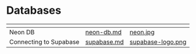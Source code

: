# Databases

<table data-view="cards">
    <thead>
        <tr>
            <th></th>
            <th data-hidden data-card-target data-type="content-ref"></th>
            <th data-hidden data-card-cover data-type="files"></th>
        </tr>
    </thead>
    <tbody>
        <tr>
			<td>Neon DB</td>
			<td>
				<a href="neon-db.md">neon-db.md</a>
			</td>
			<td>
				<a href="../../.gitbook/assets/neon.jpg">neon.jpg</a>
			</td>
		</tr>
        <tr>
            <td>Connecting to Supabase</td>
            <td>
                <a href="supabase.md">supabase.md</a>
            </td>
            <td>
                <a href="../../.gitbook/assets/supabase-logo.png">supabase-logo.png</a>
        </tr>
    </tbody>
</table>
